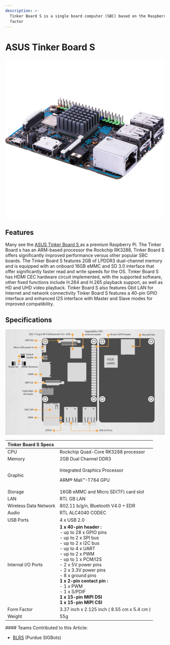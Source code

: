 ```yaml
---
description: >-
  Tinker Board S is a single board computer (SBC) based on the Raspberry Pi form
  factor
---
```


# ASUS Tinker Board S

![ASUS Tinkerboard S](../../.gitbook/assets/asus_90me0031_m0aay0_tinker_board_s_motherboard_1418508.jpg)

## Features

Many see the [ASUS Tinker Board S ](https://www.asus.com/us/Single-Board-Computer/Tinker-Board-S/)as a premium Raspberry Pi. The Tinker Board s has an ARM-based processor the Rockchip RK3288, Tinker Board S offers significantly improved performance versus other popular SBC boards. The Tinker Board S features 2GB of LPDDR3 dual-channel memory and is equipped with an onboard 16GB eMMC and SD 3.0 interface that offer significantly faster read and write speeds for the OS. Tinker Board S has HDMI CEC hardware circuit implemented, with the supported software, other fixed functions include H.264 and H.265 playback support, as well as HD and UHD video playback. Tinker Board S also features Gbit LAN for Internet and network connectivity Tinker Board S features a 40-pin GPIO interface and enhanced I2S interface with Master and Slave modes for improved compatibility.

## Specifications

![](../../.gitbook/assets/screen-shot-2020-05-24-at-10.26.48-am.png)

<table>
  <thead>
    <tr>
      <th style="text-align:left">Tinker Board S Specs</th>
      <th style="text-align:left"></th>
    </tr>
  </thead>
  <tbody>
    <tr>
      <td style="text-align:left">CPU</td>
      <td style="text-align:left">Rockchip Quad-Core RK3288 processor</td>
    </tr>
    <tr>
      <td style="text-align:left">Memory</td>
      <td style="text-align:left">2GB Dual Channel DDR3</td>
    </tr>
    <tr>
      <td style="text-align:left">Graphic</td>
      <td style="text-align:left">
        <p>Integrated Graphics Processor</p>
        <p>ARM&#xAE; Mali&#x2122;-T764 GPU</p>
      </td>
    </tr>
    <tr>
      <td style="text-align:left">Storage</td>
      <td style="text-align:left">16GB eMMC and Micro SD(TF) card slot</td>
    </tr>
    <tr>
      <td style="text-align:left">LAN</td>
      <td style="text-align:left">RTL GB LAN</td>
    </tr>
    <tr>
      <td style="text-align:left">Wireless Data Network</td>
      <td style="text-align:left">802.11 b/g/n, Bluetooth V4.0 + EDR</td>
    </tr>
    <tr>
      <td style="text-align:left">Audio</td>
      <td style="text-align:left">RTL ALC4040 CODEC</td>
    </tr>
    <tr>
      <td style="text-align:left">USB Ports</td>
      <td style="text-align:left">4 x USB 2.0</td>
    </tr>
    <tr>
      <td style="text-align:left">Internal I/O Ports</td>
      <td style="text-align:left"><b>1 x 40-pin header :</b>
        <br />- up to 28 x GPIO pins
        <br />- up to 2 x SPI bus
        <br />- up to 2 x I2C bus
        <br />- up to 4 x UART
        <br />- up to 2 x PWM
        <br />- up to 1 x PCM/I2S
        <br />- 2 x 5V power pins
        <br />- 2 x 3.3V power pins
        <br />- 8 x ground pins
        <br /><b>1 x 2-pin contact pin :</b>
        <br />- 1 x PWM
        <br />- 1 x S/PDIF
        <br /><b>1 x 15-pin MIPI DSI</b>
        <br /><b>1 x 15-pin MIPI CSI</b>
      </td>
    </tr>
    <tr>
      <td style="text-align:left">Form Factor</td>
      <td style="text-align:left">3.37 inch x 2.125 inch ( 8.55 cm x 5.4 cm )</td>
    </tr>
    <tr>
      <td style="text-align:left">Weight</td>
      <td style="text-align:left">55g</td>
    </tr>
  </tbody>
</table>#### Teams Contributed to this Article:

* [BLRS](https://purduesigbots.com/) \(Purdue SIGBots\)

